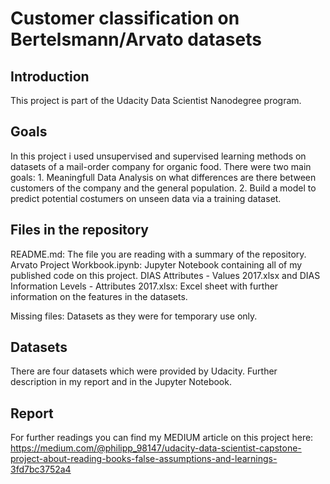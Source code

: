 # Customer classification on Bertelsmann/Arvato datasets
## Introduction
This project is part of the Udacity Data Scientist Nanodegree program.

## Goals
In this project i used unsupervised and supervised learning methods on datasets of a mail-order company for organic food. There were two main goals: 1. Meaningfull Data Analysis on what differences are there between customers of the company and the general population. 2. Build a model to predict potential costumers on unseen data via a training dataset.

## Files in the repository
README.md: The file you are reading with a summary of the repository.
Arvato Project Workbook.ipynb: Jupyter Notebook containing all of my published code on this project.
DIAS Attributes - Values 2017.xlsx and DIAS Information Levels - Attributes 2017.xlsx: Excel sheet with further information on the features in the datasets.

Missing files: Datasets as they were for temporary use only.

## Datasets
There are four datasets which were provided by Udacity. Further description in my report and in the Jupyter Notebook.

## Report
For further readings you can find my MEDIUM article on this project here:
https://medium.com/@philipp_98147/udacity-data-scientist-capstone-project-about-reading-books-false-assumptions-and-learnings-3fd7bc3752a4
